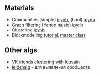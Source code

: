 


## Materials
* Communities (simple) [ipynb](https://drive.google.com/file/d/1F0rmOrARdGI1pMPpRraX3sVaCPVA4KW7/view?usp=sharing), (hard) [ipynb](https://drive.google.com/file/d/1HUcu-SRaU8Vzctq5L_hyd7g9XzC8i3wO/view?usp=sharing)
* Graph filtering (Yahoo music) [ipynb](https://drive.google.com/file/d/1qT9BXWkhHDJ7AkaVc31vRrenvrOFpy6D/view?usp=sharing)
* Clustering [ipynb](https://colab.research.google.com/drive/1gfIQnbmb4AgH_xVz10YoI48jH3A8WPo5?usp=sharing)
* Blockmodelling [tutorial](https://drive.google.com/file/d/1dMNr4dPONsYz9j_1qMEq0D30Km5Ko4ir/view?usp=sharing), [master class](https://drive.google.com/file/d/12UPmx8kzcBtB31_E8DyHbDMkz9MOuweI/view?usp=sharing)

## Other algs
* [VK friends clustering with louvain](https://github.com/kmilych/vk_friends_graph/blob/master/vk_friends_graph.ipynb)
* [leidenalg](https://github.com/vtraag/leidenalg) - для выявления сообществ